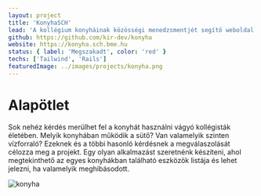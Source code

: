 ```yaml
---
layout: project
title: 'KonyhaSCH'
lead: 'A kollégium konyháinak közösségi menedzsmentjét segítő weboldal'
github: https://github.com/kir-dev/konyha
website: https://konyha.sch.bme.hu
status: { label: 'Megszakadt', color: 'red' }
techs: ['Tailwind', 'Rails']
featuredImage: ../images/projects/konyha.png
---
```


# Alapötlet

Sok nehéz kérdés merülhet fel a konyhát használni vágyó kollégisták életében.
Melyik konyhában működik a sütő? Van valamelyik szinten vízforraló?
Ezeknek és a többi hasonló kérdésnek a megválaszolását célozza meg a projekt. Egy olyan alkalmazást szeretnénk készíteni, ahol megtekinthető az egyes konyhákban található eszközök listája és lehet jelezni, ha valamelyik meghibásodott.

![konyha](https://warp.kir-dev.sch.bme.hu/img/blobs/redirect/eyJfcmFpbHMiOnsibWVzc2FnZSI6IkJBaHBQZz09IiwiZXhwIjpudWxsLCJwdXIiOiJibG9iX2lkIn19--627aa5936704ba962410bbe5fd420cee593d3d0e/3LgqACA.png)
